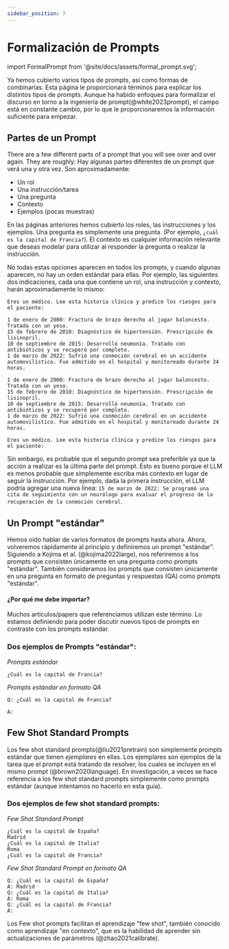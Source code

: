 ```yaml
---
sidebar_position: 7
---
```


#   Formalización de Prompts

import FormalPrompt from '@site/docs/assets/formal_prompt.svg';

<div style={{textAlign: 'center'}}>
  <FormalPrompt style={{width:"800px",height:"300px",verticalAlign:"top"}}/>
</div>

Ya hemos cubierto varios tipos de prompts, así como formas de combinarlas. Esta página le proporcionará términos para explicar los distintos tipos de prompts. Aunque ha habido enfoques para formalizar el discurso en torno a la ingeniería de prompt(@white2023prompt), el campo está en constante cambio, por lo que le proporcionaremos la información suficiente para empezar.

## Partes de un Prompt

There are a few different parts of a prompt that you will see over and over again. They are roughly:
Hay algunas partes diferentes de un prompt que verá una y otra vez. Son aproximadamente:

- Un rol
- Una instrucción/tarea
- Una pregunta
- Contexto
- Ejemplos (pocas muestras)

En las páginas anteriores hemos cubierto los roles, las instrucciones y los ejemplos. Una pregunta es simplemente una pregunta. (Por ejemplo, `¿cuál es la capital de Francia?`). El contexto es cualquier información relevante que deseas modelar para utilizar al responder la pregunta o realizar la instrucción.

No todas estas opciones aparecen en todos los prompts, y cuando algunas aparecen, no hay un orden estándar para ellas. Por ejemplo, las siguientes dos indicaciones, cada una que contiene un rol, una instrucción y contexto, harán aproximadamente lo mismo:

```text
Eres un médico. Lee esta historia clínica y predice los riesgos para el paciente:

1 de enero de 2000: Fractura de brazo derecho al jugar baloncesto. Tratada con un yeso.
15 de febrero de 2010: Diagnóstico de hipertensión. Prescripción de lisinopril.
10 de septiembre de 2015: Desarrolló neumonía. Tratado con antibióticos y se recuperó por completo.
1 de marzo de 2022: Sufrió una conmoción cerebral en un accidente automovilístico. Fue admitido en el hospital y monitoreado durante 24 horas.
```

```text
1 de enero de 2000: Fractura de brazo derecho al jugar baloncesto. Tratada con un yeso.
15 de febrero de 2010: Diagnóstico de hipertensión. Prescripción de lisinopril.
10 de septiembre de 2015: Desarrolló neumonía. Tratado con antibióticos y se recuperó por completo.
1 de marzo de 2022: Sufrió una conmoción cerebral en un accidente automovilístico. Fue admitido en el hospital y monitoreado durante 24 horas.

Eres un médico. Lee esta historia clínica y predice los riesgos para el paciente:
```

Sin embargo, es probable que el segundo prompt sea preferible ya que la acción a realizar es la última parte del prompt. Esto es bueno porque el LLM es menos probable que simplemente escriba más contexto en lugar de seguir la instrucción. Por ejemplo, dada la primera instrucción, el LLM podría agregar una nueva línea: `15 de marzo de 2022: Se programó una cita de seguimiento con un neurólogo para evaluar el progreso de la recuperación de la conmoción cerebral`.

## Un Prompt "estándar"

Hemos oído hablar de varios formatos de prompts hasta ahora. Ahora, volveremos rápidamente al principio y definiremos un prompt "estándar". Siguiendo a Kojima et al. (@kojima2022large), nos referiremos a los prompts que consisten únicamente en una pregunta como prompts "estándar". También consideramos los prompts que consisten únicamente en una pregunta en formato de preguntas y respuestas (QA) como prompts "estándar".

#### ¿Por qué me debe importar?

Muchos artículos/papers que referenciamos utilizan este término. Lo estamos definiendo para poder discutir nuevos tipos de prompts en contraste con los prompts estándar.

### Dos ejemplos de Prompts "estándar":


_Prompts estándar_
```
¿Cuál es la capital de Francia?
```

_Prompts estándar en formato QA_
```
Q: ¿Cuál es la capital de Francia?

A:
```

## Few Shot Standard Prompts

Los few shot standard prompts(@liu2021pretrain) son simplemente prompts estándar que tienen _ejemplares_ en ellas. Los ejemplares son ejemplos de la tarea que el prompt está tratando de resolver, los cuales se incluyen en el mismo prompt (@brown2020language). En investigación, a veces se hace referencia a los few shot standard prompts simplemente como prompts estándar (aunque intentamos no hacerlo en esta guía).

### Dos ejemplos de few shot standard prompts:

_Few Shot Standard Prompt_

```
¿Cuál es la capital de España?
Madrid
¿Cuál es la capital de Italia?
Roma
¿Cuál es la capital de Francia?
```

_Few Shot Standard Prompt en formato QA_
```
Q: ¿Cuál es la capital de España?
A: Madrid
Q: ¿Cuál es la capital de Italia?
A: Roma
Q: ¿Cuál es la capital de Francia?
A:
```

Los Few shot prompts facilitan el aprendizaje "few shot", también conocido como aprendizaje "en contexto", que es la habilidad de aprender sin actualizaciones de parámetros (@zhao2021calibrate).